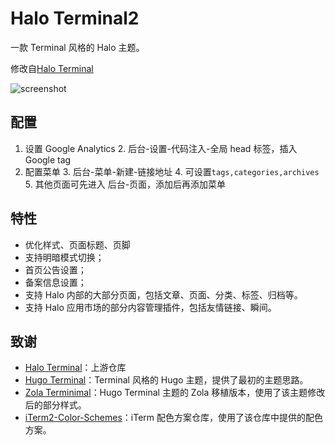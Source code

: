 # Halo Terminal2

一款 Terminal 风格的 Halo 主题。

修改自[Halo Terminal](https://github.com/halo-dev/halo)

![screenshot](https://user-images.githubusercontent.com/27671436/203283319-32a7384f-7b46-4c9e-9ec7-4abb796fc7cf.png)

## 配置

1. 设置 Google Analytics
   2. 后台-设置-代码注入-全局 head 标签，插入 Google tag
2. 配置菜单
   3. 后台-菜单-新建-链接地址
   4. 可设置`tags,categories,archives`
   5. 其他页面可先进入 后台-页面，添加后再添加菜单

## 特性

- 优化样式、页面标题、页脚
- 支持明暗模式切换；
- 首页公告设置；
- 备案信息设置；
- 支持 Halo 内部的大部分页面，包括文章、页面、分类、标签、归档等。
- 支持 Halo 应用市场的部分内容管理插件，包括友情链接、瞬间。

## 致谢

- [Halo Terminal](https://github.com/halo-dev/halo)：上游仓库
- [Hugo Terminal](https://github.com/panr/hugo-theme-terminal)：Terminal 风格的 Hugo 主题，提供了最初的主题思路。
- [Zola Terminimal](https://github.com/pawroman/zola-theme-terminimal)：Hugo Terminal 主题的 Zola 移植版本，使用了该主题修改后的部分样式。
- [iTerm2-Color-Schemes](https://github.com/mbadolato/iTerm2-Color-Schemes/)：iTerm 配色方案仓库，使用了该仓库中提供的配色方案。

